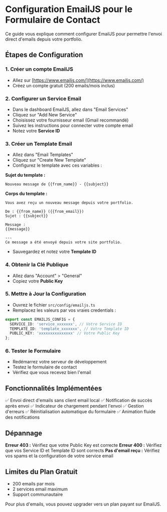 # Configuration EmailJS pour le Formulaire de Contact

Ce guide vous explique comment configurer EmailJS pour permettre l'envoi direct d'emails depuis votre portfolio.

## Étapes de Configuration

### 1. Créer un compte EmailJS
- Allez sur [https://www.emailjs.com/](https://www.emailjs.com/)
- Créez un compte gratuit (200 emails/mois inclus)

### 2. Configurer un Service Email
- Dans le dashboard EmailJS, allez dans "Email Services"
- Cliquez sur "Add New Service"
- Choisissez votre fournisseur email (Gmail recommandé)
- Suivez les instructions pour connecter votre compte email
- Notez votre **Service ID**

### 3. Créer un Template Email
- Allez dans "Email Templates"
- Cliquez sur "Create New Template"
- Configurez le template avec ces variables :

**Sujet du template :**
```
Nouveau message de {{from_name}} - {{subject}}
```

**Corps du template :**
```
Vous avez reçu un nouveau message depuis votre portfolio.

De : {{from_name}} ({{from_email}})
Sujet : {{subject}}

Message :
{{message}}

---
Ce message a été envoyé depuis votre site portfolio.
```

- Sauvegardez et notez votre **Template ID**

### 4. Obtenir la Clé Publique
- Allez dans "Account" > "General"
- Copiez votre **Public Key**

### 5. Mettre à Jour la Configuration
- Ouvrez le fichier `src/config/emailjs.ts`
- Remplacez les valeurs par vos vraies credentials :

```typescript
export const EMAILJS_CONFIG = {
  SERVICE_ID: 'service_xxxxxxx', // Votre Service ID
  TEMPLATE_ID: 'template_xxxxxxx', // Votre Template ID
  PUBLIC_KEY: 'xxxxxxxxxxxxxxx' // Votre Public Key
};
```

### 6. Tester le Formulaire
- Redémarrez votre serveur de développement
- Testez le formulaire de contact
- Vérifiez que vous recevez bien l'email

## Fonctionnalités Implémentées

✅ Envoi direct d'emails sans client email local
✅ Notification de succès après envoi
✅ Indicateur de chargement pendant l'envoi
✅ Gestion d'erreurs
✅ Réinitialisation automatique du formulaire
✅ Animation fluide des notifications

## Dépannage

**Erreur 403 :** Vérifiez que votre Public Key est correcte
**Erreur 400 :** Vérifiez que vos Service ID et Template ID sont corrects
**Pas d'email reçu :** Vérifiez vos spams et la configuration de votre service email

## Limites du Plan Gratuit
- 200 emails par mois
- 2 services email maximum
- Support communautaire

Pour plus d'emails, vous pouvez upgrader vers un plan payant sur EmailJS.